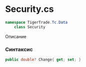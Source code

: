 
# Security.cs
```csharp
namespace TigerTrade.Tc.Data  
    class Security
```

Описание

### Синтаксис
```csharp
public double? Change{ get; set; }
```
